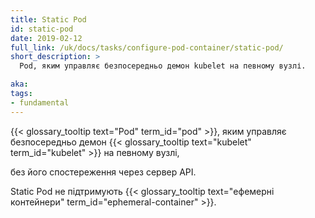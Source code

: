 ```yaml
---
title: Static Pod
id: static-pod
date: 2019-02-12
full_link: /uk/docs/tasks/configure-pod-container/static-pod/
short_description: >
  Pod, яким управляє безпосередньо демон kubelet на певному вузлі.

aka: 
tags:
- fundamental
---
```


{{< glossary_tooltip text="Pod" term_id="pod" >}}, яким управляє безпосередньо демон {{< glossary_tooltip text="kubelet" term_id="kubelet" >}} на певному вузлі,

<!--more-->

без його спостереження через сервер API.

Static Pod не підтримують {{< glossary_tooltip text="ефемерні контейнери" term_id="ephemeral-container" >}}.
